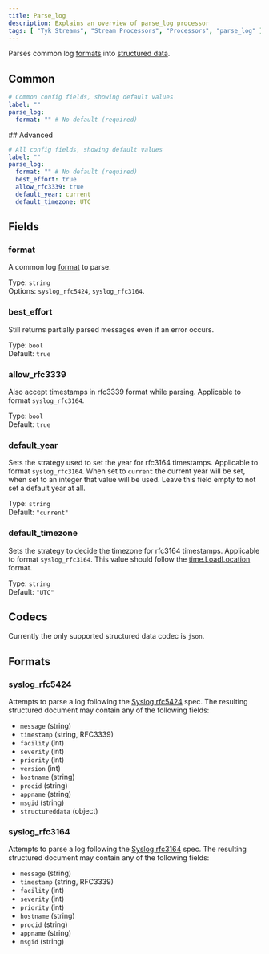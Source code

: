 ```yaml
---
title: Parse_log
description: Explains an overview of parse_log processor
tags: [ "Tyk Streams", "Stream Processors", "Processors", "parse_log" ]
---
```


Parses common log [formats](#formats) into [structured data](#codecs).

## Common

```yml
# Common config fields, showing default values
label: ""
parse_log:
  format: "" # No default (required)
```

## Advanced

```yml
# All config fields, showing default values
label: ""
parse_log:
  format: "" # No default (required)
  best_effort: true
  allow_rfc3339: true
  default_year: current
  default_timezone: UTC
```

## Fields

### format

A common log [format](#formats) to parse.


Type: `string`  
Options: `syslog_rfc5424`, `syslog_rfc3164`.

### best_effort

Still returns partially parsed messages even if an error occurs.


Type: `bool`  
Default: `true`  

### allow_rfc3339

Also accept timestamps in rfc3339 format while parsing. Applicable to format `syslog_rfc3164`.


Type: `bool`  
Default: `true`  

### default_year

Sets the strategy used to set the year for rfc3164 timestamps. Applicable to format `syslog_rfc3164`. When set to `current` the current year will be set, when set to an integer that value will be used. Leave this field empty to not set a default year at all.


Type: `string`  
Default: `"current"`  

### default_timezone

Sets the strategy to decide the timezone for rfc3164 timestamps. Applicable to format `syslog_rfc3164`. This value should follow the [time.LoadLocation](https://golang.org/pkg/time/#LoadLocation) format.


Type: `string`  
Default: `"UTC"`  

## Codecs

Currently the only supported structured data codec is `json`.

## Formats

### syslog_rfc5424

Attempts to parse a log following the [Syslog rfc5424](https://tools.ietf.org/html/rfc5424) spec. The resulting structured document may contain any of the following fields:

- `message` (string)
- `timestamp` (string, RFC3339)
- `facility` (int)
- `severity` (int)
- `priority` (int)
- `version` (int)
- `hostname` (string)
- `procid` (string)
- `appname` (string)
- `msgid` (string)
- `structureddata` (object)

### syslog_rfc3164

Attempts to parse a log following the [Syslog rfc3164](https://tools.ietf.org/html/rfc3164) spec. The resulting structured document may contain any of the following fields:

- `message` (string)
- `timestamp` (string, RFC3339)
- `facility` (int)
- `severity` (int)
- `priority` (int)
- `hostname` (string)
- `procid` (string)
- `appname` (string)
- `msgid` (string)
